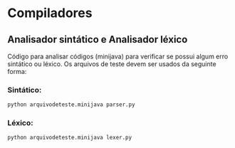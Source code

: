 # Compiladores

## Analisador sintático e Analisador léxico

Código para analisar códigos (minijava) para verificar se possui algum erro sintático ou léxico. 
Os arquivos de teste devem ser usados da seguinte forma:

### Sintático:
```bash
python arquivodeteste.minijava parser.py
```

### Léxico:
```bash
python arquivodeteste.minijava lexer.py
```
